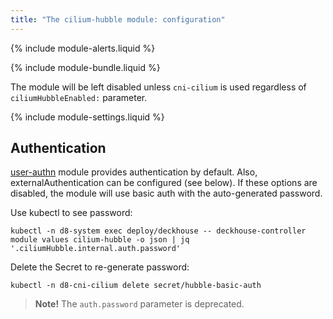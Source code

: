 ```yaml
---
title: "The cilium-hubble module: configuration"
---
```


{% include module-alerts.liquid %}

{% include module-bundle.liquid %}

The module will be left disabled unless `cni-cilium` is used regardless of `ciliumHubbleEnabled:` parameter.

{% include module-settings.liquid %}

## Authentication

[user-authn](/documentation/v1/modules/150-user-authn/) module provides authentication by default. Also, externalAuthentication can be configured (see below).
If these options are disabled, the module will use basic auth with the auto-generated password.

Use kubectl to see password:

```shell
kubectl -n d8-system exec deploy/deckhouse -- deckhouse-controller module values cilium-hubble -o json | jq '.ciliumHubble.internal.auth.password'
```

Delete the Secret to re-generate password:

```shell
kubectl -n d8-cni-cilium delete secret/hubble-basic-auth
```

> **Note!** The `auth.password` parameter is deprecated.
